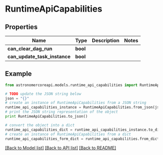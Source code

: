 # RuntimeApiCapabilities


## Properties
Name | Type | Description | Notes
------------ | ------------- | ------------- | -------------
**can_clear_dag_run** | **bool** |  | 
**can_update_task_instance** | **bool** |  | 

## Example

```python
from astronomercoreapi.models.runtime_api_capabilities import RuntimeApiCapabilities

# TODO update the JSON string below
json = "{}"
# create an instance of RuntimeApiCapabilities from a JSON string
runtime_api_capabilities_instance = RuntimeApiCapabilities.from_json(json)
# print the JSON string representation of the object
print RuntimeApiCapabilities.to_json()

# convert the object into a dict
runtime_api_capabilities_dict = runtime_api_capabilities_instance.to_dict()
# create an instance of RuntimeApiCapabilities from a dict
runtime_api_capabilities_form_dict = runtime_api_capabilities.from_dict(runtime_api_capabilities_dict)
```
[[Back to Model list]](../README.md#documentation-for-models) [[Back to API list]](../README.md#documentation-for-api-endpoints) [[Back to README]](../README.md)



